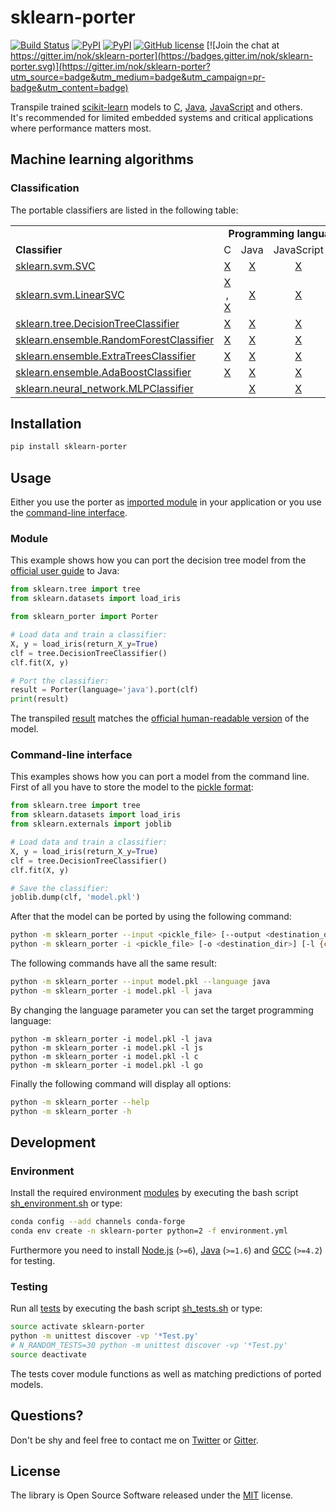 
# sklearn-porter

[![Build Status](https://img.shields.io/travis/nok/sklearn-porter/master.svg)](https://travis-ci.org/nok/sklearn-porter)
[![PyPI](https://img.shields.io/pypi/v/sklearn-porter.svg)](https://pypi.python.org/pypi/sklearn-porter)
[![PyPI](https://img.shields.io/pypi/pyversions/sklearn-porter.svg)](https://pypi.python.org/pypi/sklearn-porter)
[![GitHub license](https://img.shields.io/badge/license-MIT-blue.svg)](https://raw.githubusercontent.com/nok/sklearn-porter/master/license.txt)
[![Join the chat at https://gitter.im/nok/sklearn-porter](https://badges.gitter.im/nok/sklearn-porter.svg)](https://gitter.im/nok/sklearn-porter?utm_source=badge&utm_medium=badge&utm_campaign=pr-badge&utm_content=badge)

Transpile trained [scikit-learn](https://github.com/scikit-learn/scikit-learn) models to [C](https://en.wikipedia.org/wiki/C_(programming_language)), [Java](https://en.wikipedia.org/wiki/Java_(programming_language)), [JavaScript](https://en.wikipedia.org/wiki/JavaScript) and others.<br>It's recommended for limited embedded systems and critical applications where performance matters most.


## Machine learning algorithms

### Classification

The portable classifiers are listed in the following table:

<table>
    <tbody>
        <tr>
            <td width="35%"></td>
            <td align="center" colspan="4" width="65%"><strong>Programming language</strong></td>
        </tr>
        <tr>
            <td width="35%"><strong>Classifier</strong></td>
            <td align="center" width="13%">C</td>
            <td align="center" width="13%">Java</td>
            <td align="center" width="13%">JavaScript</td>
            <td align="center" width="13%">Go</td>
        </tr>
        <tr>
            <td><a href="http://scikit-learn.org/0.18/modules/generated/sklearn.svm.SVC.html">sklearn.svm.SVC</a></td>
            <td align="center"><a href="examples/classifier/SVC/c/basics.py#L12">X</a></td>
            <td align="center"><a href="examples/classifier/SVC/java/basics.py#L12">X</a></td>
            <td align="center"><a href="examples/classifier/SVC/js/basics.py#L12">X</a></td>
            <td align="center"></td>
        </tr>
        <tr>
            <td><a href="http://scikit-learn.org/0.18/modules/generated/sklearn.svm.LinearSVC.html">sklearn.svm.LinearSVC</a></td>
            <td align="center"><a href="examples/classifier/LinearSVC/c/basics.py#L12">X</a> , <a href="examples/classifier/LinearSVC/c/compiling.py#L14">X</a></td>
            <td align="center"><a href="examples/classifier/LinearSVC/java/basics.py#L12">X</a></td>
            <td align="center"><a href="examples/classifier/LinearSVC/js/basics.py#L12">X</a></td>
            <td align="center"><a href="examples/classifier/LinearSVC/go/basics.py#L12">X</a></td>
        </tr>
        <tr>
            <td><a href="http://scikit-learn.org/0.18/modules/generated/sklearn.tree.DecisionTreeClassifier.html">sklearn.tree.DecisionTreeClassifier</a></td>
            <td align="center"><a href="examples/classifier/DecisionTreeClassifier/c/basics.py#L12">X</a></td>
            <td align="center"><a href="examples/classifier/DecisionTreeClassifier/java/basics.py#L12">X</a></td>
            <td align="center"><a href="examples/classifier/DecisionTreeClassifier/js/basics.py#L12">X</a></td>
            <td align="center"></td>
        </tr>
        <tr>
            <td><a href="http://scikit-learn.org/0.18/modules/generated/sklearn.ensemble.RandomForestClassifier.html">sklearn.ensemble.RandomForestClassifier</a></td>
            <td align="center"><a href="examples/classifier/RandomForestClassifier/c/basics.py#L13">X</a></td>
            <td align="center"><a href="examples/classifier/RandomForestClassifier/java/basics.py#L13">X</a></td>
            <td align="center"><a href="examples/classifier/RandomForestClassifier/js/basics.py#L13">X</a></td>
            <td align="center"></td>
        </tr>
        <tr>
            <td><a href="http://scikit-learn.org/0.18/modules/generated/sklearn.ensemble.ExtraTreesClassifier.html">sklearn.ensemble.ExtraTreesClassifier</a></td>
            <td align="center"><a href="examples/classifier/ExtraTreesClassifier/c/basics.py#L12">X</a></td>
            <td align="center"><a href="examples/classifier/ExtraTreesClassifier/java/basics.py#L12">X</a></td>
            <td align="center"><a href="examples/classifier/ExtraTreesClassifier/js/basics.py#L12">X</a></td>
            <td align="center"></td>
        </tr>
        <tr>
            <td><a href="http://scikit-learn.org/0.18/modules/generated/sklearn.ensemble.AdaBoostClassifier.html">sklearn.ensemble.AdaBoostClassifier</a></td>
            <td align="center"><a href="examples/classifier/AdaBoostClassifier/c/basics.py#L16">X</a></td>
            <td align="center"><a href="examples/classifier/AdaBoostClassifier/java/basics.py#L16">X</a></td>
            <td align="center"><a href="examples/classifier/AdaBoostClassifier/js/basics.py#L16">X</a></td>
            <td align="center"></td>
        </tr>
        <tr>
            <td><a href="http://scikit-learn.org/0.18/modules/generated/sklearn.neural_network.MLPClassifier.html">sklearn.neural_network.MLPClassifier</a></td>
            <td align="center"></td>
            <td align="center"><a href="examples/classifier/MLPClassifier/java/basics.py#L25">X</a></td>
            <td align="center"><a href="examples/classifier/MLPClassifier/js/basics.py#L25">X</a></td>
            <td align="center"></td>
        </tr>
    </tbody>
</table>


## Installation

```sh
pip install sklearn-porter
```


## Usage

Either you use the porter as [imported module](#module) in your application or you use the [command-line interface](#cli). 


### Module

This example shows how you can port the decision tree model from the [official user guide](http://scikit-learn.org/stable/modules/tree.html#classification) to Java:

```python
from sklearn.tree import tree
from sklearn.datasets import load_iris

from sklearn_porter import Porter

# Load data and train a classifier:
X, y = load_iris(return_X_y=True)
clf = tree.DecisionTreeClassifier()
clf.fit(X, y)

# Port the classifier:
result = Porter(language='java').port(clf) 
print(result)
```

The transpiled [result](examples/classifier/DecisionTreeClassifier/java/basics.py#L16-L96) matches the [official human-readable version](http://scikit-learn.org/stable/_images/iris.svg) of the model.


### Command-line interface

This examples shows how you can port a model from the command line. First of all you have to store the model to the [pickle format](http://scikit-learn.org/stable/modules/model_persistence.html#persistence-example):

```python
from sklearn.tree import tree
from sklearn.datasets import load_iris
from sklearn.externals import joblib

# Load data and train a classifier:
X, y = load_iris(return_X_y=True)
clf = tree.DecisionTreeClassifier()
clf.fit(X, y)

# Save the classifier:
joblib.dump(clf, 'model.pkl')
```

After that the model can be ported by using the following command:

```sh
python -m sklearn_porter --input <pickle_file> [--output <destination_dir>] [--language {c,java,js,go}]
python -m sklearn_porter -i <pickle_file> [-o <destination_dir>] [-l {c,java,js,go}]
```

The following commands have all the same result:

```sh
python -m sklearn_porter --input model.pkl --language java
python -m sklearn_porter -i model.pkl -l java
```

By changing the language parameter you can set the target programming language:

```
python -m sklearn_porter -i model.pkl -l java
python -m sklearn_porter -i model.pkl -l js
python -m sklearn_porter -i model.pkl -l c
python -m sklearn_porter -i model.pkl -l go
```

Finally the following command will display all options:

```sh
python -m sklearn_porter --help
python -m sklearn_porter -h
```


## Development

### Environment

Install the required environment [modules](environment.yml) by executing the bash script [sh_environment.sh](sh_environment.sh) or type:

```sh
conda config --add channels conda-forge
conda env create -n sklearn-porter python=2 -f environment.yml
```

Furthermore you need to install [Node.js](https://nodejs.org) (`>=6`), [Java](https://java.com) (`>=1.6`) and [GCC](https://gcc.gnu.org) (`>=4.2`) for testing.


### Testing

Run all [tests](tests) by executing the bash script [sh_tests.sh](sh_tests.sh) or type:

```sh
source activate sklearn-porter
python -m unittest discover -vp '*Test.py'
# N_RANDOM_TESTS=30 python -m unittest discover -vp '*Test.py'
source deactivate
```

The tests cover module functions as well as matching predictions of ported models.


## Questions?

Don't be shy and feel free to contact me on [Twitter](https://twitter.com/darius_morawiec) or [Gitter](https://gitter.im/nok/sklearn-porter).


## License

The library is Open Source Software released under the [MIT](license.txt) license.